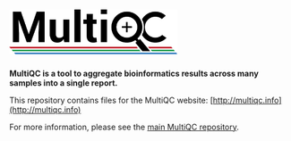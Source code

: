 # <img src="MultiQC_logo.png" width="300" title="MultiQC">

**MultiQC is a tool to aggregate bioinformatics results across many
samples into a single report.**

This repository contains files for the MultiQC website: [http://multiqc.info](http://multiqc.info)

For more information, please see the [main MultiQC repository](https://github.com/ewels/MultiQC).
